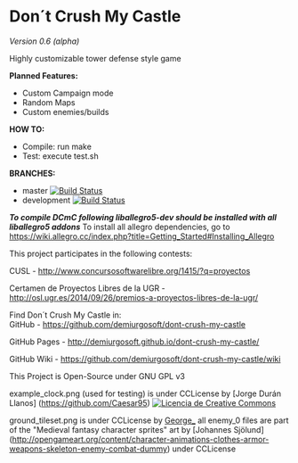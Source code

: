 Don´t Crush My Castle
=====================
_Version 0.6 (alpha)_

Highly customizable tower defense style game

**Planned Features:**
 * Custom Campaign mode
 * Random Maps
 * Custom enemies/builds

**HOW TO:**
 * Compile: run make
 * Test: execute test.sh    

**BRANCHES:**
 * master [![Build Status](https://travis-ci.org/demiurgosoft/dont-crush-my-castle.svg?branch=master)](https://travis-ci.org/demiurgosoft/dont-crush-my-castle)
 * development [![Build Status](https://travis-ci.org/demiurgosoft/dont-crush-my-castle.svg?branch=development)](https://travis-ci.org/demiurgosoft/dont-crush-my-castle)

***To compile DCmC following liballegro5-dev should be installed with all liballegro5 addons***
To install all allegro dependencies, go to https://wiki.allegro.cc/index.php?title=Getting_Started#Installing_Allegro

This project participates in the following contests:

CUSL - http://www.concursosoftwarelibre.org/1415/?q=proyectos 

Certamen de Proyectos Libres de la UGR - http://osl.ugr.es/2014/09/26/premios-a-proyectos-libres-de-la-ugr/

Find Don´t Crush My Castle in:   
GitHub - https://github.com/demiurgosoft/dont-crush-my-castle

GitHub Pages - http://demiurgosoft.github.io/dont-crush-my-castle/

GitHub Wiki - https://github.com/demiurgosoft/dont-crush-my-castle/wiki

This Project is Open-Source under GNU GPL v3

example_clock.png (used for testing) is under CCLicense by [Jorge Durán Llanos] (https://github.com/Caesar95)
 <a rel="license" href="http://creativecommons.org/licenses/by-nc-sa/4.0/"><img alt="Licencia de Creative Commons" style="border-width:0" src="https://i.creativecommons.org/l/by-nc-sa/4.0/88x31.png" /></a>

ground_tileset.png is under CCLicense by [George_](http://opengameart.org/content/old-tiles)
all enemy_0 files are part of the "Medieval fantasy character sprites" art by [Johannes Sjölund] (http://opengameart.org/content/character-animations-clothes-armor-weapons-skeleton-enemy-combat-dummy) under CCLicense
